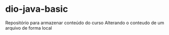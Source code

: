 # dio-java-basic
Repositório para armazenar conteúdo do curso
Alterando o conteudo de um arquivo de forma local